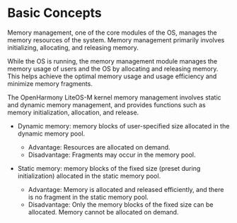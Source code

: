 # Basic Concepts<a name="EN-US_TOPIC_0000001110493760"></a>

Memory management, one of the core modules of the OS, manages the memory resources of the system. Memory management primarily involves initializing, allocating, and releasing memory.

While the OS is running, the memory management module manages the memory usage of users and the OS by allocating and releasing memory. This helps achieve the optimal memory usage and usage efficiency and minimize memory fragments.

The OpenHarmony LiteOS-M kernel memory management involves static and dynamic memory management, and provides functions such as memory initialization, allocation, and release.

-   Dynamic memory: memory blocks of user-specified size allocated in the dynamic memory pool.
    -   Advantage: Resources are allocated on demand.
    -   Disadvantage: Fragments may occur in the memory pool.

-   Static memory: memory blocks of the fixed size \(preset during initialization\) allocated in the static memory pool.
    -   Advantage: Memory is allocated and released efficiently, and there is no fragment in the static memory pool.
    -   Disadvantage: Only the memory blocks of the fixed size can be allocated. Memory cannot be allocated on demand.


